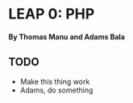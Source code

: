 # LEAP 0: PHP
#### By Thomas Manu and Adams Bala


## TODO
* Make this thing work
* Adams, do something